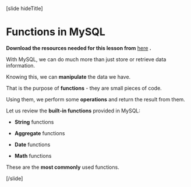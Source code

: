 [slide hideTitle]

# Functions in MySQL

**Download the resources needed for this lesson from** [here]() **.** 

With MySQL, we can do much more than just store or retrieve data information.

Knowing this, we can **manipulate** the data we have.

That is the purpose of **functions** - they are small pieces of code. 

Using them, we perform some **operations** and return the result from them.

Let us review the **built-in functions** provided in MySQL:

- **String** functions

- **Aggregate** functions

- **Date** functions

- **Math** functions

These are the **most commonly** used functions. 

[/slide]
